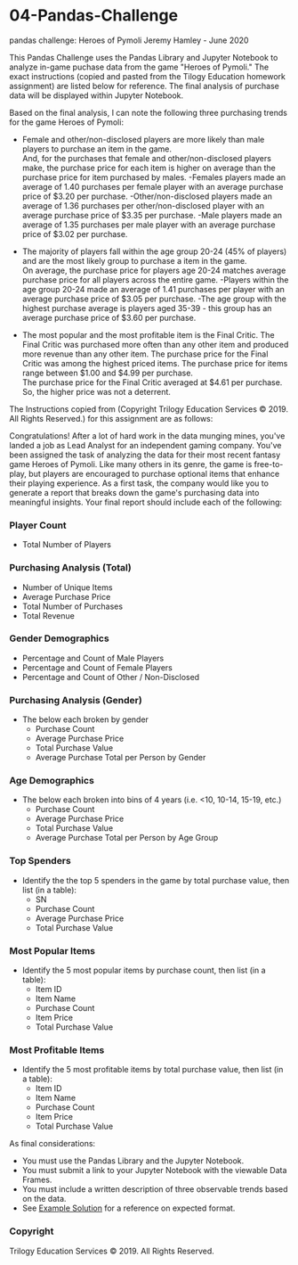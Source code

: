 # 04-Pandas-Challenge
pandas challenge: Heroes of Pymoli
Jeremy Hamley - June 2020

This Pandas Challenge uses the Pandas Library and Jupyter Notebook to analyze in-game puchase data from the game "Heroes of Pymoli."
The exact instructions (copied and pasted from the Tilogy Education homework assignment) are listed below for reference.
The final analysis of purchase data will be displayed within Jupyter Notebook.


Based on the final analysis, I can note the following three purchasing trends for the game Heroes of Pymoli:

 - Female and other/non-disclosed players are more likely than male players to purchase an item in the game.  
And, for the purchases that female and other/non-disclosed players make, the purchase price for each item is higher on average than the purchase price for item purchased by males.
      -Females players made an average of 1.40 purchases per female player with an average purchase price of $3.20 per purchase.
      -Other/non-disclosed players made an average of 1.36 purchases per other/non-disclosed player with an average purchase price of $3.35 per purchase.
      -Male players made an average of 1.35 purchases per male player with an average purchase price of $3.02 per purchase.
      
 - The majority of players fall within the age group 20-24 (45% of players) and are the most likely group to purchase a item in the game.  
 On average, the purchase price for players age 20-24 matches average purchase price for all players across the entire game.
       -Players within the age group 20-24 made an average of 1.41 purchases per player with an average purchase price of $3.05 per purchase.
       -The age group with the highest purchase average is players aged 35-39 - this group has an average purchase price of $3.60 per purchase.
       
 - The most popular and the most profitable item is the Final Critic.  The Final Critic was purchased more often than any other item and produced more revenue than any other item.
 The purchase price for the Final Critic was among the highest priced items.  The purchase price for items range between $1.00 and $4.99 per purchase.  
 The purchase price for the Final Critic averaged at $4.61 per purchase.  So, the higher price was not a deterrent.


 

The Instructions copied from (Copyright   Trilogy Education Services © 2019.  All Rights Reserved.) for this assignment are as follows: 




Congratulations! After a lot of hard work in the data munging mines, you've landed a job as Lead Analyst for an independent gaming company. You've been assigned the task of analyzing the data for their most recent fantasy game Heroes of Pymoli.
Like many others in its genre, the game is free-to-play, but players are encouraged to purchase optional items that enhance their playing experience. As a first task, the company would like you to generate a report that breaks down the game's purchasing data into meaningful insights.
Your final report should include each of the following:

### Player Count
* Total Number of Players

### Purchasing Analysis (Total)
* Number of Unique Items
* Average Purchase Price
* Total Number of Purchases
* Total Revenue

### Gender Demographics
* Percentage and Count of Male Players
* Percentage and Count of Female Players
* Percentage and Count of Other / Non-Disclosed

### Purchasing Analysis (Gender)
* The below each broken by gender
  * Purchase Count
  * Average Purchase Price
  * Total Purchase Value
  * Average Purchase Total per Person by Gender

### Age Demographics
* The below each broken into bins of 4 years (i.e. &lt;10, 10-14, 15-19, etc.)
  * Purchase Count
  * Average Purchase Price
  * Total Purchase Value
  * Average Purchase Total per Person by Age Group

### Top Spenders
* Identify the the top 5 spenders in the game by total purchase value, then list (in a table):
  * SN
  * Purchase Count
  * Average Purchase Price
  * Total Purchase Value

### Most Popular Items
* Identify the 5 most popular items by purchase count, then list (in a table):
  * Item ID
  * Item Name
  * Purchase Count
  * Item Price
  * Total Purchase Value

### Most Profitable Items
* Identify the 5 most profitable items by total purchase value, then list (in a table):
  * Item ID
  * Item Name
  * Purchase Count
  * Item Price
  * Total Purchase Value

As final considerations:

* You must use the Pandas Library and the Jupyter Notebook.
* You must submit a link to your Jupyter Notebook with the viewable Data Frames.
* You must include a written description of three observable trends based on the data.
* See [Example Solution](HeroesOfPymoli/HeroesOfPymoli_starter.ipynb) for a reference on expected format.

### Copyright

Trilogy Education Services © 2019. All Rights Reserved.
